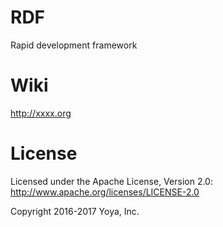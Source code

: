 # RDF
Rapid development framework

# Wiki

http://xxxx.org


# License

Licensed under the Apache License, Version 2.0: http://www.apache.org/licenses/LICENSE-2.0

Copyright 2016-2017 Yoya, Inc.
